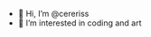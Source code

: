 - 👋 Hi, I’m @cereriss
- 👀 I’m interested in coding and art
<!----- 🌱 I’m currently learning coding at school
 📫 How to reach me: @cereriss on telegram 


cereriss/cereriss is a ✨ special ✨ repository because its `README.md` (this file) appears on your GitHub profile.
You can click the Preview link to take a look at your changes.
--->

  <!--- - 💞️ I’m looking to collaborate on ... --->

